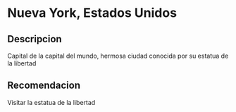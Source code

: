 # Nueva York, Estados Unidos

## Descripcion
Capital de la capital del mundo, hermosa ciudad conocida por su estatua de la libertad

## Recomendacion
Visitar la estatua de la libertad
